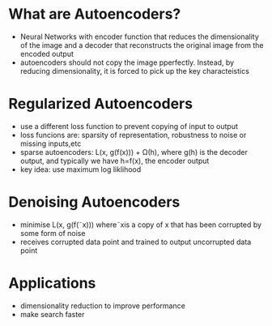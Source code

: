 # What are Autoencoders?
* Neural Networks with encoder function that reduces the dimensionality of the image and a decoder that reconstructs the original image from the encoded output
* autoencoders should not copy the image pperfectly. Instead, by reducing dimensionality, it is forced to pick up the key characteistics

# Regularized Autoencoders
* use a different loss function to prevent copying of input to output
* loss funcions are: sparsity of representation, robustness to noise or missing inputs,etc
* sparse autoencoders: L(x, g(f(x))) + Ω(h), where g(h) is the decoder output, and typically we have h=f(x), the encoder output
* key idea: use maximum log liklihood

# Denoising Autoencoders
* minimise L(x, g(f(˜x))) where˜xis a copy of x that has been corrupted by some form of noise
* receives corrupted data point and trained to output uncorrupted data point

# Applications
* dimensionality reduction to improve performance
* make search faster
